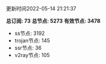 更新时间2022-05-14 21:21:37

**总订阅: 73**
**总节点: 5273**
**有效节点: 3478**
- ss节点: 3192
- trojan节点: 145
- ssr节点: 36
- v2ray节点: 105
